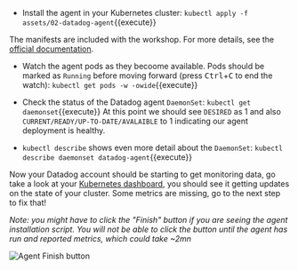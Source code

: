 * Install the agent in your Kubernetes cluster:
`kubectl apply -f assets/02-datadog-agent`{{execute}}

The manifests are included with the workshop. For more details, see the [official documentation](https://docs.datadoghq.com/agent/kubernetes/daemonset_setup/).

* Watch the agent pods as they becoome available. Pods should be marked as `Running` before moving forward (press
<kbd>Ctrl</kbd>+<kbd>C</kbd> to end the watch):
`kubectl get pods -w -owide`{{execute}}

* Check the status of the Datadog agent `DaemonSet`: 
`kubectl get daemonset`{{execute}}
At this point we should see `DESIRED` as 1 and also
`CURRENT/READY/UP-TO-DATE/AVALAIBLE` to 1 indicating our agent deployment is
healthy.

* `kubectl describe` shows even more detail about the `DaemonSet`:
`kubectl describe daemonset datadog-agent`{{execute}}

Now your Datadog account should be starting to get monitoring data, go take a
look at your [Kubernetes dashboard](https://app.datadoghq.com/screen/integration/86), you should see it
getting updates on the state of your cluster. Some metrics are missing, go to
the next step to fix that!


_Note: you might have to click the "Finish" button if you are seeing the agent
installation script. You will not be able to click the button until the agent has
run and reported metrics, which could take ~2mn_

![Agent Finish button](https://cl.ly/37017b1ed29c/Screenshot%2525202019-07-10%252520at%25252012.01.18.png)
